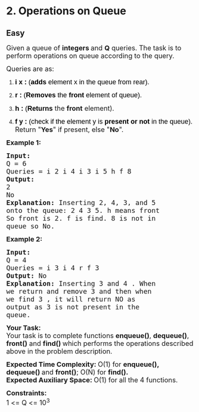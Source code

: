 # 2. Operations on Queue
## Easy
<div class="problem-statement">
                <p></p><p><span style="font-size:18px">Given a queue of <strong>integers </strong>and <strong>Q</strong> queries. The task is to perform operations on queue according to the query.&nbsp;</span></p>

<p><span style="font-size:18px">Queries are as:</span></p>

<ol>
	<li dir="ltr">
	<p dir="ltr"><span style="font-size:18px"><span style="background-color:transparent; color:rgb(0, 0, 0); font-family:arial"><strong>i x :</strong> (<strong>adds </strong>element x in the queue from rear)</span>.</span></p>
	</li>
	<li dir="ltr">
	<p dir="ltr"><span style="font-size:18px"><span style="background-color:transparent; color:rgb(0, 0, 0); font-family:arial"><strong>r :</strong> (<strong>Removes</strong><strong> </strong>the <strong>front</strong> element of queue).</span></span></p>
	</li>
	<li dir="ltr">
	<p dir="ltr"><span style="font-size:18px"><span style="background-color:transparent; color:rgb(0, 0, 0); font-family:arial"><strong>h :</strong>&nbsp;(<strong>Returns</strong></span>&nbsp;the <strong>front</strong> element).</span></p>
	</li>
	<li dir="ltr">
	<p dir="ltr"><span style="font-size:18px"><span style="background-color:transparent; color:rgb(0, 0, 0); font-family:arial"><strong>f y :</strong> (check if the element<strong> </strong>y is <strong>present or not </strong>in the queue).</span> Return&nbsp;"<strong>Yes</strong>" if present, else "<strong>No</strong>".</span></p>
	</li>
</ol>

<p><span style="font-size:18px"><strong>Example 1:</strong></span></p>

<pre><span style="font-size:18px"><strong>Input:
</strong>Q = 6
Queries = i 2 i 4 i 3 i 5 h f 8
<strong>Output:
</strong>2
No<strong>
Explanation: </strong>Inserting 2, 4, 3, and 5
onto the queue: 2 4 3 5. h means front
So front is 2. f is find. 8 is not in
queue so No.</span>
</pre>

<p><span style="font-size:18px"><strong>Example 2:</strong></span></p>

<pre><span style="font-size:18px"><strong>Input:
</strong>Q = 4
Queries = i 3 i 4 r f 3
<strong>Output: </strong>No<strong>
Explanation: </strong>Inserting 3 and 4 . When
we return and remove 3 and then when
we find 3 , it will return NO as
output as 3 is not present in the
queue.</span></pre>

<p dir="ltr"><span style="font-size:18px"><strong>Your Task:</strong><br>
Your task is to complete functions <strong>enqueue()</strong>, <strong>dequeue()</strong>, <strong>front()</strong> and <strong>find()&nbsp;</strong>which performs the operations described above in the problem description.</span></p>

<p dir="ltr"><span style="font-size:18px"><strong>Expected Time Complexity:&nbsp;</strong>O(1) for&nbsp;<strong>enqueue(), dequeue()&nbsp;</strong>and&nbsp;<strong>front()</strong>; O(N) for&nbsp;<strong>find().<br>
Expected Auxiliary Space:&nbsp;</strong>O(1) for all the 4 functions.&nbsp;</span></p>

<p dir="ltr"><span style="font-size:18px"><strong>Constraints:</strong><br>
1 &lt;= Q &lt;= 10<sup style="">3</sup></span></p>
 <p></p>
            </div>
